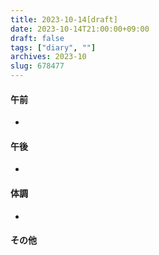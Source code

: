 ```yaml
---
title: 2023-10-14[draft]
date: 2023-10-14T21:00:00+09:00
draft: false
tags: ["diary", ""]
archives: 2023-10
slug: 678477
---
```

#### 午前
- 
#### 午後
- 
#### 体調
- 
#### その他